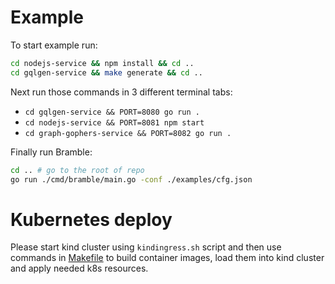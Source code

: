 # Example

To start example run:
```bash
cd nodejs-service && npm install && cd ..
cd gqlgen-service && make generate && cd ..
```
Next run those commands in 3 different terminal tabs:
- `cd gqlgen-service && PORT=8080 go run .`
- `cd nodejs-service && PORT=8081 npm start`
- `cd graph-gophers-service && PORT=8082 go run .`

Finally run Bramble:
```bash
cd .. # go to the root of repo
go run ./cmd/bramble/main.go -conf ./examples/cfg.json
```

# Kubernetes deploy

Please start kind cluster using `kindingress.sh` script and then use commands in [Makefile](./Makefile) to build container images, load them into kind cluster and apply needed k8s resources.

